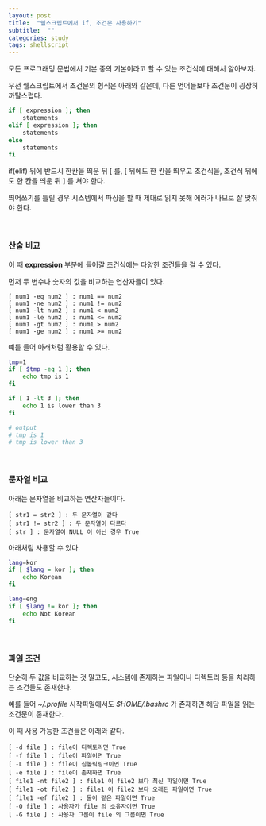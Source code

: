 ```yaml
---
layout: post
title:  "쉘스크립트에서 if, 조건문 사용하기"
subtitle:  ""
categories: study
tags: shellscript
---
```


모든 프로그래밍 문법에서 기본 중의 기본이라고 할 수 있는 조건식에 대해서 알아보자.

우선 쉘스크립트에서 조건문의 형식은 아래와 같은데, 다른 언어들보다 조건문이 굉장히 까탈스럽다.
```bash
if [ expression ]; then
    statements
elif [ expression ]; then
    statements
else
    statements
fi
```

if(elif) 뒤에 반드시 한칸을 띄운 뒤 [ 를, [ 뒤에도 한 칸을 띄우고 조건식을, 조건식 뒤에도 한 칸을 띄운 뒤 ] 를 쳐야 한다.

띄어쓰기를 틀릴 경우 시스템에서 파싱을 할 때 제대로 읽지 못해 에러가 나므로 잘 맞춰야 한다.

<br>

### 산술 비교

이 때 **expression** 부분에 들어갈 조건식에는 다양한 조건들을 걸 수 있다.

먼저 두 변수나 숫자의 값을 비교하는 연산자들이 있다.
```
[ num1 -eq num2 ] : num1 == num2
[ num1 -ne num2 ] : num1 != num2
[ num1 -lt num2 ] : num1 < num2
[ num1 -le num2 ] : num1 <= num2
[ num1 -gt num2 ] : num1 > num2
[ num1 -ge num2 ] : num1 >= num2
```

예를 들어 아래처럼 활용할 수 있다.
```bash
tmp=1
if [ $tmp -eq 1 ]; then
    echo tmp is 1
fi

if [ 1 -lt 3 ]; then
    echo 1 is lower than 3
fi

# output
# tmp is 1
# tmp is lower than 3
```

<br>

### 문자열 비교

아래는 문자열을 비교하는 연산자들이다.
```
[ str1 = str2 ] : 두 문자열이 같다
[ str1 != str2 ] : 두 문자열이 다르다
[ str ] : 문자열이 NULL 이 아닌 경우 True
```

아래처럼 사용할 수 있다.
```bash
lang=kor
if [ $lang = kor ]; then
    echo Korean
fi

lang=eng
if [ $lang != kor ]; then
    echo Not Korean
fi
```

<br>

### 파일 조건

단순히 두 값을 비교하는 것 말고도, 시스템에 존재하는 파일이나 디렉토리 등을 처리하는 조건들도 존재한다.

예를 들어 *~/.profile* 시작파일에서도 *$HOME/.bashrc* 가 존재하면 해당 파일을 읽는 조건문이 존재한다.

이 때 사용 가능한 조건들은 아래와 같다.
```
[ -d file ] : file이 디렉토리면 True
[ -f file ] : file이 파일이면 True
[ -L file ] : file이 심볼릭링크이면 True
[ -e file ] : file이 존재하면 True
[ file1 -nt file2 ] : file1 이 file2 보다 최신 파일이면 True
[ file1 -ot file2 ] : file1 이 file2 보다 오래된 파일이면 True
[ file1 -ef file2 ] : 둘이 같은 파일이면 True
[ -O file ] : 사용자가 file 의 소유자이면 True
[ -G file ] : 사용자 그룹이 file 의 그룹이면 True
```